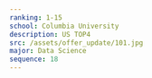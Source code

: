 ```yaml
---
ranking: 1-15
school: Columbia University
description: US TOP4
src: /assets/offer_update/101.jpg
major: Data Science
sequence: 18
---
```

